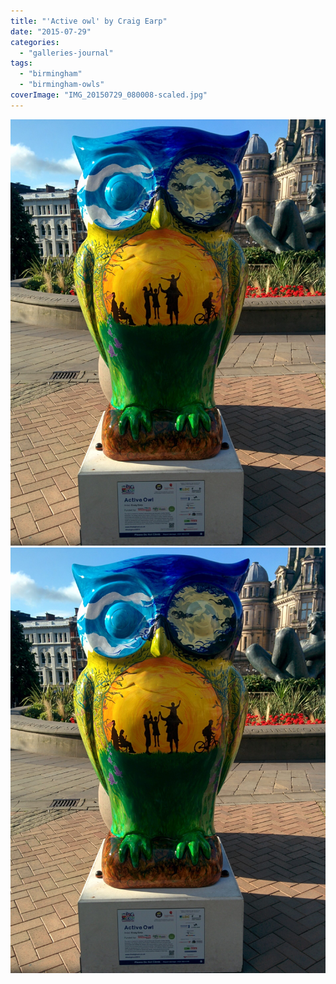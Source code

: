 ```yaml
---
title: "'Active owl' by Craig Earp"
date: "2015-07-29"
categories: 
  - "galleries-journal"
tags: 
  - "birmingham"
  - "birmingham-owls"
coverImage: "IMG_20150729_080008-scaled.jpg"
---
```


[![](images/IMG_20150729_080008-scaled.jpg)](images/IMG_20150729_080008-scaled.jpg)
[![](images/IMG_20150729_080008-scaled.jpg)](images/IMG_20150729_080008-scaled.jpg)
